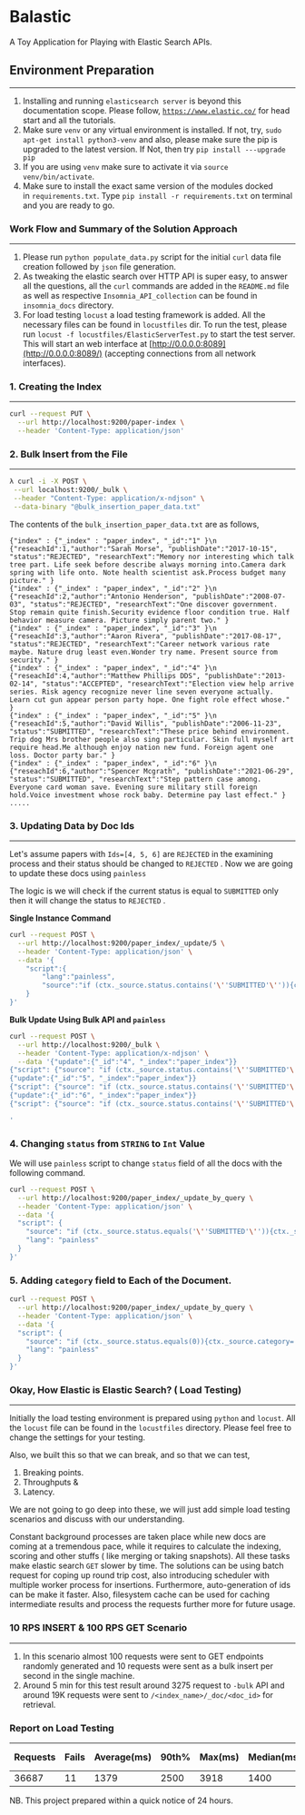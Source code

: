 # Balastic

A Toy Application for Playing with Elastic Search APIs.

## Environment Preparation

---

1. Installing and running `elasticsearch server` is beyond this documentation scope. Please follow, [`https://www.elastic.co/`](https://www.elastic.co/) for head start and all the tutorials.
2. Make sure `venv` or any virtual environment is installed. If not, try, `sudo apt-get install python3-venv` and also, please make sure the pip is upgraded to the latest version. If Not, then try `pip install ---upgrade pip`
3. If you are using `venv` make sure to activate it via `source venv/bin/activate`.
4. Make sure to install the exact same version of the modules docked in `requirements.txt`. Type `pip install -r requirements.txt` on terminal and you are ready to go.

### Work Flow and Summary of the Solution Approach

---

1. Please run `python populate_data.py` script for the initial `curl` data file creation followed by `json` file generation. 
2. As tweaking the elastic search over HTTP API is super easy, to answer all the questions, all the `curl` commands are added in the `README.md` file as well as respective `Insomnia_API_collection` can be found in `insomnia_docs` directory. 
3. For load testing `locust` a load testing framework is added. All the necessary files can be found in `locustfiles` dir. To run the test, please run `locust -f locustfiles/ElasticServerTest.py` to start the test server. This will start an web interface at [http://0.0.0.0:8089](http://0.0.0.0:8089/) (accepting connections from all network interfaces). 

### 1. Creating the Index

---

```bash
curl --request PUT \
  --url http://localhost:9200/paper-index \
  --header 'Content-Type: application/json'
```

### 2. Bulk Insert from the File

---

```bash
λ curl -i -X POST \
 --url localhost:9200/_bulk \
 --header "Content-Type: application/x-ndjson" \
 --data-binary "@bulk_insertion_paper_data.txt"
```

The contents of the `bulk_insertion_paper_data.txt` are as follows, 

```
{"index" : {"_index" : "paper_index", "_id":"1" }\n
{"reseachId":1,"author":"Sarah Morse", "publishDate":"2017-10-15", "status":"REJECTED", "researchText":"Memory nor interesting which talk tree part. Life seek before describe always morning into.Camera dark spring with life onto. Note health scientist ask.Process budget many picture." }
{"index" : {"_index" : "paper_index", "_id":"2" }\n
{"reseachId":2,"author":"Antonio Henderson", "publishDate":"2008-07-03", "status":"REJECTED", "researchText":"One discover government. Stop remain quite finish.Security evidence floor condition true. Half behavior measure camera. Picture simply parent two." }
{"index" : {"_index" : "paper_index", "_id":"3" }\n
{"reseachId":3,"author":"Aaron Rivera", "publishDate":"2017-08-17", "status":"REJECTED", "researchText":"Career network various rate maybe. Nature drug least even.Wonder try name. Present source from security." }
{"index" : {"_index" : "paper_index", "_id":"4" }\n
{"reseachId":4,"author":"Matthew Phillips DDS", "publishDate":"2013-02-14", "status":"ACCEPTED", "researchText":"Election view help arrive series. Risk agency recognize never line seven everyone actually. Learn cut gun appear person party hope. One fight role effect whose." }
{"index" : {"_index" : "paper_index", "_id":"5" }\n
{"reseachId":5,"author":"David Willis", "publishDate":"2006-11-23", "status":"SUBMITTED", "researchText":"These price behind environment. Trip dog Mrs brother people also sing particular. Skin full myself art require head.Me although enjoy nation new fund. Foreign agent one loss. Doctor party bar." }
{"index" : {"_index" : "paper_index", "_id":"6" }\n
{"reseachId":6,"author":"Spencer Mcgrath", "publishDate":"2021-06-29", "status":"SUBMITTED", "researchText":"Step pattern case among. Everyone card woman save. Evening sure military still foreign hold.Voice investment whose rock baby. Determine pay last effect." }
.....
```

### 3. Updating Data by Doc Ids

---

Let's assume papers with  `Ids=[4, 5, 6]` are `REJECTED` in the examining process and their status should be changed to `REJECTED` . Now we are going to update these docs using `painless`

The logic is we will check if the current status is equal to `SUBMITTED` only then it will change the status to `REJECTED` . 

**Single Instance Command**

```bash
curl --request POST \
  --url http://localhost:9200/paper_index/_update/5 \
  --header 'Content-Type: application/json' \
  --data '{
	"script":{
		"lang":"painless",
		"source":"if (ctx._source.status.contains('\''SUBMITTED'\'')){ctx._source.status = '\''REJECTED'\''}"
	}
}'
```

**Bulk Update Using Bulk API and `painless`** 

```bash
curl --request POST \
  --url http://localhost:9200/_bulk \
  --header 'Content-Type: application/x-ndjson' \
  --data '{"update":{"_id":"4", "_index":"paper_index"}}
{"script": {"source": "if (ctx._source.status.contains('\''SUBMITTED'\'')){ctx._source.status='\''REJECTED'\''}","lang": "painless"}}
{"update":{"_id":"5", "_index":"paper_index"}}
{"script": {"source": "if (ctx._source.status.contains('\''SUBMITTED'\'')){ctx._source.status='\''REJECTED'\''}","lang": "painless"}}
{"update":{"_id":"6", "_index":"paper_index"}}
{"script": {"source": "if (ctx._source.status.contains('\''SUBMITTED'\'')){ctx._source.status='\''REJECTED'\''}","lang": "painless"}}

'
```

### 4. Changing `status` from `STRING` to `Int` Value

We will use `painless` script to change `status` field of all the docs with the following command. 

```bash
curl --request POST \
  --url http://localhost:9200/paper_index/_update_by_query \
  --header 'Content-Type: application/json' \
  --data '{
  "script": {
    "source": "if (ctx._source.status.equals('\''SUBMITTED'\'')){ctx._source.status=0} if (ctx._source.status.equals('\''ACCEPTED'\'')){ctx._source.status=1}if (ctx._source.status.equals('\''REJECTED'\'')){ctx._source.status=2}",
    "lang": "painless"
  }
}'
```

### 5. Adding `category` field to Each of the Document.

```bash
curl --request POST \
  --url http://localhost:9200/paper_index/_update_by_query \
  --header 'Content-Type: application/json' \
  --data '{
  "script": {
    "source": "if (ctx._source.status.equals(0)){ctx._source.category='\''submitted'\''} if (ctx._source.status.equals(1)){ctx._source.category='\''accepted'\''}if (ctx._source.status.equals(2)){ctx._source.category='\''rejected'\''}",
    "lang": "painless"
  }
}'
```

### Okay, How Elastic is Elastic Search? ( Load Testing)

---

Initially the load testing environment is prepared using `python` and `locust`. All the `locust` file can be found in the `locustfiles` directory. Please feel free to change the settings for your testing. 

Also, we built this so that we can break, and so that we can test, 

1. Breaking points.
2. Throughputs &
3. Latency. 

We are not going to go deep into these, we will just add simple load testing scenarios and discuss with our understanding. 

Constant background processes are taken place while new docs are coming at a tremendous pace, while it requires to calculate the indexing, scoring and other stuffs ( like merging or taking snapshots). All these tasks make elastic search `GET` slower by time. The solutions can be using batch request for coping up round trip cost, also introducing scheduler with multiple worker process for insertions. Furthermore, auto-generation of ids can be make it faster. Also, filesystem cache can be used for caching intermediate results and process the requests further more for future usage. 

### **10 RPS INSERT & 100 RPS GET Scenario**

---

1. In this scenario almost 100 requests were sent to GET endpoints randomly generated and 10 requests were sent as a bulk insert per second in the single machine. 
2. Around 5 min for this test result around 3275 request to `-bulk` API and around 19K requests were sent to `/<index_name>/_doc/<doc_id>` for retrieval. 

### Report on Load Testing
| Requests | Fails | Average(ms) | 90th% | Max(ms) | Median(ms) | Min(ms) | Current Failure/s |
|----------|-------|-------------|-------|---------|------------|---------|-------------------|
| 36687    | 11    | 1379        | 2500  | 3918    | 1400       | 1       | 0.1               |

NB. This project prepared within a quick notice of 24 hours. 